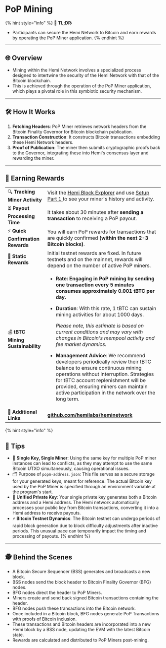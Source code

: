 # PoP Mining

{% hint style="info" %}
📜 **TL;DR:**

* Participants can secure the Hemi Network to Bitcoin and earn rewards by operating the PoP Miner application.
{% endhint %}

***

## 🌐 **Overview**

* Mining within the Hemi Network involves a specialized process designed to intertwine the security of the Hemi Network with that of the Bitcoin blockchain.
* This is achieved through the operation of the PoP Miner application, which plays a pivotal role in this symbiotic security mechanism.

***

## 🛠️ **How It Works**

1. **Fetching Headers**: PoP Miner retrieves network headers from the Bitcoin Finality Governor for Bitcoin blockchain publication.
2. **Transaction Construction**: It constructs Bitcoin transactions embedding these Hemi Network headers.
3. **Proof of Publication**: The miner then submits cryptographic proofs back to the Governor, integrating these into Hemi's consensus layer and rewarding the miner.

***

## 💸 **Earning Rewards**

|                                   |                                                                                                                                                                                                                                                                                                                                                                                                                                                                                                                                                                                                                                                                                                                                                                                 |
| --------------------------------- | ------------------------------------------------------------------------------------------------------------------------------------------------------------------------------------------------------------------------------------------------------------------------------------------------------------------------------------------------------------------------------------------------------------------------------------------------------------------------------------------------------------------------------------------------------------------------------------------------------------------------------------------------------------------------------------------------------------------------------------------------------------------------------- |
| 🔍 **Tracking Miner Activity**    | Visit the [Hemi Block Explorer](https://testnet.explorer.hemi.xyz) and use [Setup Part 1 ](setup-part-1.md)to see your miner's history and activity.                                                                                                                                                                                                                                                                                                                                                                                                                                                                                                                                                                                                                            |
| ⏳ **Payout Processing Time**      | It takes about 30 minutes after **sending a transaction** to receiving a PoP payout.                                                                                                                                                                                                                                                                                                                                                                                                                                                                                                                                                                                                                                                                                            |
| ⚡️ **Quick Confirmation Rewards** | You will earn PoP rewards for transactions that are quickly confirmed **(within the next 2-3 Bitcoin blocks)**.                                                                                                                                                                                                                                                                                                                                                                                                                                                                                                                                                                                                                                                                 |
| 🔄 **Static Rewards**             | Initial testnet rewards are fixed. In future testnets and on the mainnet, rewards will depend on the number of active PoP miners.                                                                                                                                                                                                                                                                                                                                                                                                                                                                                                                                                                                                                                               |
| 💰 **tBTC Mining Sustainability** | <ul><li><strong>Rate: Engaging in PoP mining by sending one transaction every 5 minutes consumes approximately 0.001 tBTC per day.</strong></li></ul><ul><li><p><strong>Duration</strong>: With this rate, 1 tBTC can sustain mining activities for about 1000 days.</p><p><em>Please note, this estimate is based on current conditions and may vary with changes in Bitcoin's mempool activity and fee market dynamics.</em></p></li></ul><ul><li><strong>Management Advice</strong>: We recommend developers periodically review their tBTC balance to ensure continuous mining operations without interruption. Strategies for tBTC account replenishment will be provided, ensuring miners can maintain active participation in the network over the long term. </li></ul> |
| 🔗 **Additional Links**           | [**github.com/hemilabs/heminetwork**](https://github.com/hemilabs/heminetwork)                                                                                                                                                                                                                                                                                                                                                                                                                                                                                                                                                                                                                                                                                                  |

{% hint style="info" %}
## 📝 **Tips**

* 🚫 **Single Key, Single Miner**: Using the same key for multiple PoP miner instances can lead to conflicts, as they may attempt to use the same Bitcoin UTXO simultaneously, causing operational issues.
* 🗂 Purpose of `popm-address.json`: This file serves as a secure storage for your generated keys, meant for reference. The actual Bitcoin key used by the PoP Miner is specified through an environment variable at the program's start.
* 🔑 **Unified Private Key**: Your single private key generates both a Bitcoin address and a Hemi address. The Hemi network automatically processes your public key from Bitcoin transactions, converting it into a Hemi address to receive payouts.
* ⚡ **Bitcoin Testnet Dynamics**: The Bitcoin testnet can undergo periods of rapid block generation due to block difficulty adjustments after inactive periods. This unusual pace can temporarily impact the timing and processing of payouts.
{% endhint %}



***

## 🕵️ **Behind the Scenes**

* A Bitcoin Secure Sequencer (BSS) generates and broadcasts a new block.
* BSS nodes send the block header to Bitcoin Finality Governor (BFG) nodes.
* BFG nodes direct the header to PoP Miners.
* Miners create and send back signed Bitcoin transactions containing the header.
* BFG nodes push these transactions into the Bitcoin network.
* Once included in a Bitcoin block, BFG nodes generate PoP Transactions with proofs of Bitcoin inclusion.
* These transactions and Bitcoin headers are incorporated into a new Hemi block by a BSS node, updating the EVM with the latest Bitcoin state.
* Rewards are calculated and distributed to PoP Miners post-mining.
